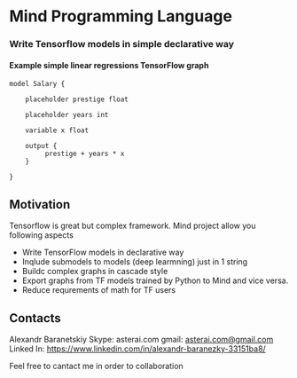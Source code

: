 # Mind Programming Language

### Write Tensorflow models in simple declarative way

#### Example simple linear regressions TensorFlow  graph
```
model Salary {
	
	placeholder prestige float

    placeholder years int

    variable x float

    output {
         prestige + years * x
    }

}
```

## Motivation 

Tensorflow is great but complex framework. Mind project allow you following aspects
* Write TensorFlow models in declarative way
* Inqlude submodels to models (deep learmning) just in 1 string
* Buildc complex graphs in cascade style
* Export graphs from TF models trained by Python to Mind and vice versa.
* Reduce requrements of math for TF users

## Contacts

Alexandr Baranetskiy
Skype: asterai.com
gmail: asterai.com@gmail.com
Linked In: https://www.linkedin.com/in/alexandr-baranezky-33151ba8/

Feel free to cantact me in order to collaboration